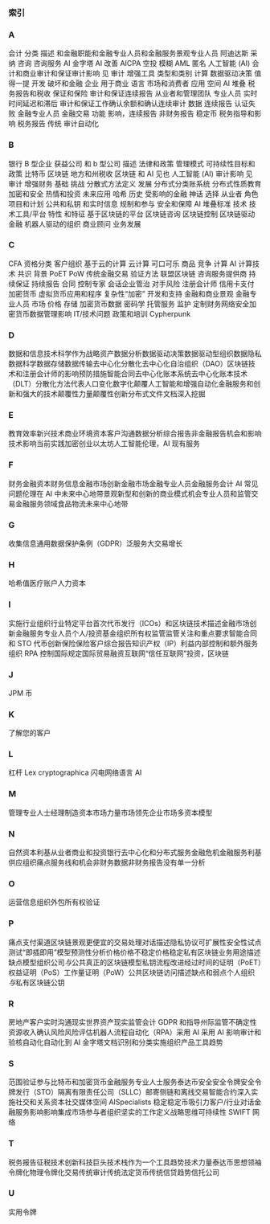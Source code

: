 ### 索引

### A

会计 分类 描述 和金融职能和金融专业人员和金融服务景观专业人员 阿迪达斯 采纳 咨询 咨询服务 AI 金字塔 AI 改善 AICPA 空投 模糊 AML 匿名 人工智能 (AI) 会计和商业审计和保证审计影响 见 审计 增强工具 类型和类别 计算 数据驱动决策 值得一提 开发 破坏和金融 企业 用于商业 语言 市场和消费者 应用 空间 AI 堆叠 税务报告和税收 保证和保险 审计和保证连续报告 从业者和管理团队 专业人员 实时 时间延迟和滞后 审计和保证工作确认余额和确认连续审计 数据 连续报告 认证失败 金融专业人员 金融交易 功能 影响，连续报告 非财务报告 稳定币 税务指导和影响 税务报告 传统 审计自动化

### B

银行 B 型企业 获益公司 和 b 型公司 描述 法律和政策 管理模式 可持续性目标和政策 比特币 区块链 地方和州税收 区块链 和 AI 见也 人工智能 (AI) 审计影响 见 审计 增强财务 基础 挑战 分散式方法定义 发展 分布式分类账系统 分布式性质教育 加密和安全 热情和投资 未来应用 哈希 历史 受影响的金融 神话 选择 从业者 角色 项目和计划 公共和私钥 和实时信息 规制和参与 安全和保障 AI 堆叠标准 技术 技术工具/平台 特性 和特征 基于区块链的平台 区块链咨询 区块链控制 区块链驱动金融 机器人驱动的组织 商业顾问 业务发展

### C

CFA 资格分类 客户组织 基于云的计算 云计算 可口可乐 商品 竞争 计算 AI 计算技术 共识 背景 PoET PoW 传统金融交易 验证方法 联盟区块链 咨询服务提供商 持续保证 持续报告 合同 控制专家 会话企业管治 对手风险 注册会计师 信用卡支付 加密货币 虚拟货币应用和程序 复杂性“加密” 开发和支持 金融和商业景观 金融专业人员 市场 价格 存储 加密货币数据 密码学 托管服务 监护 定制财务网络安全加密货币数据管理影响 IT/技术问题 政策和培训 Cypherpunk

### D

数据和信息技术科学作为战略资产数据分析数据驱动决策数据驱动型组织数据隐私数据科学数据存储数据传输去中心化分散化去中心化自治组织（DAO）区块链技术和注册会计师的影响预防措施智能合同去中心化账本系统去中心化账本技术（DLT）分散化方法代表人口变化数字化颠覆人工智能和增强自动化金融服务和创新和强大的技术颠覆性力量颠覆性创新分布式文件文档深入挖掘

### E

教育效率新兴技术商业环境资本客户沟通数据分析综合报告非金融报告机会和影响技术影响当前实践加密创业以太坊人工智能伦理，AI 现有服务

### F

财务金融资本财务信息金融市场创新金融市场金融专业人员金融服务会计 AI 常见问题伦理在 AI 中未来中心地带景观新型和创新的商业模式机会专业人员和监管交易金融服务领域食品物流未来中心地带

### G

收集信息通用数据保护条例（GDPR）泛服务大交易增长

### H

哈希值医疗账户人力资本

### I

实施行业组织行业特定平台首次代币发行（ICOs）和区块链技术描述金融市场创新金融服务专业人员个人/投资基金组织所有权监管监管关注和重点要求智能合同和 STO 代币创新保险保险客户综合报告知识产权（IP）利益内部控制和额外服务组织 RPA 控制国际规定国际贸易融资互联网“信任互联网”投资，区块链

### J

JPM 币

### K

了解您的客户

### L

杠杆 Lex cryptographica 闪电网络语言 AI

### M

管理专业人士经理制造资本市场力量市场领先企业市场多资本模型

### N

自然资本利基从业者商业和投资银行去中心化和分布式服务金融危机金融服务利基供应组织痛点服务线和机会非财务数据非财务报告没有单一分析

### O

运营信息组织外包所有权验证

### P

痛点支付渠道区块链景观更便宜的交易处理对话描述隐私协议可扩展性安全性试点测试“即插即用”模型预测性分析价格价格不稳定价格稳定私有区块链业务用途描述缺点模型组织公司*与*公共真正的区块链模型私钥流程改进经过时间的证明（PoET）权益证明（PoS）工作量证明（PoW）公共区块链访问描述缺点和弱点个人组织*与*私有区块链公钥

### R

房地产客户实时沟通现实世界资产现实监管会计 GDPR 和指导州际监管不确定性资源收入确认风险风险评估机器人流程自动化（RPA）采用 AI 采用 AI 影响审计和验核自动化自动化到 AI 金字塔文档识别和分类实施组织产品工具趋势

### S

范围验证参与比特币和加密货币金融服务专业人士服务泰达币安全安全令牌安全令牌发行（STO）隔离有限责任公司（SLLC）邮寄侧链和离线交易智能合约深入实施社交和关系资本社交媒体空间 AISpecialists 稳定稳定币吸引力客户/行业对话金融服务影响影响集成市场参与者组织坚实的工作定义战略思维可持续性 SWIFT 网络

### T

税务报告征税技术创新科技巨头技术栈作为一个工具趋势技术力量泰达币思想领袖令牌化物理令牌化交易传统审计传统法定货币传统信贷趋势信托公司

### U

实用令牌
